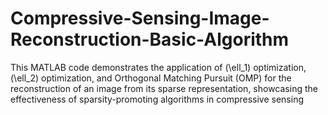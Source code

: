 # Compressive-Sensing-Image-Reconstruction-Basic-Algorithm
This MATLAB code demonstrates the application of \(\ell_1\) optimization, \(\ell_2\) optimization, and Orthogonal Matching Pursuit (OMP) for the reconstruction of an image from its sparse representation, showcasing the effectiveness of sparsity-promoting algorithms in compressive sensing

